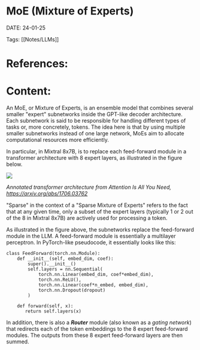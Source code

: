 
# MoE (Mixture of Experts)


DATE:  24-01-25


Tags:  [[Notes/LLMs]]

# References:




# Content:

An MoE, or Mixture of Experts, is an ensemble model that combines several smaller "expert" subnetworks inside the GPT-like decoder architecture. Each subnetwork is said to be responsible for handling different types of tasks or, more concretely, tokens. The idea here is that by using multiple smaller subnetworks instead of one large network, MoEs aim to allocate computational resources more efficiently.

In particular, in Mixtral 8x7B, is to replace each feed-forward module in a transformer architecture with 8 expert layers, as illustrated in the figure below.


![](https://substackcdn.com/image/fetch/w_1456,c_limit,f_auto,q_auto:good,fl_progressive:steep/https%3A%2F%2Fsubstack-post-media.s3.amazonaws.com%2Fpublic%2Fimages%2Fb6a8621c-2193-4d5f-b140-e8b669ccbc75_1490x1134.png)

_Annotated transformer architecture from Attention Is All You Need, https://arxiv.org/abs/1706.03762_

"Sparse" in the context of a "Sparse Mixture of Experts" refers to the fact that at any given time, only a subset of the expert layers (typically 1 or 2 out of the 8 in Mixtral 8x7B) are actively used for processing a token.

As illustrated in the figure above, the subnetworks replace the feed-forward module in the LLM. A feed-forward module is essentially a multilayer perceptron. In PyTorch-like pseudocode, it essentially looks like this:

```
class FeedForward(torch.nn.Module):   
    def __init__(self, embed_dim, coef):        
        super().__init__()
        self.layers = nn.Sequential(
            torch.nn.Linear(embed_dim, coef*embed_dim),
            torch.nn.ReLU(),
            torch.nn.Linear(coef*n_embed, embed_dim),
            torch.nn.Dropout(dropout)
        )    

    def forward(self, x):
       return self.layers(x)
```

In addition, there is also a _**Router**_ module (also known as a _gating network_) that redirects each of the token embeddings to the 8 expert feed-forward modules. The outputs from these 8 expert feed-forward layers are then summed.



